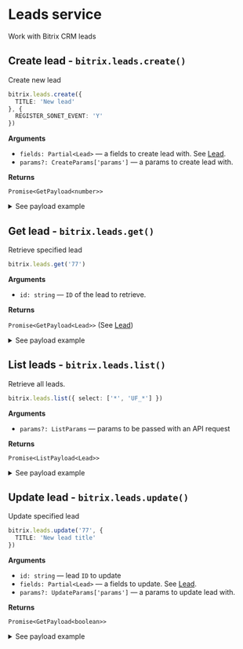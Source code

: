 
# Leads service

Work with Bitrix CRM leads

## Create lead - `bitrix.leads.create()`

Create new lead

```ts
bitrix.leads.create({
  TITLE: 'New lead'
}, {
  REGISTER_SONET_EVENT: 'Y'
})
```

**Arguments**

* `fields: Partial<Lead>` — a fields to create lead with. See [Lead](/source/services/types/lead.ts).
* `params?: CreateParams['params']` — a params to create lead with.

**Returns**

`Promise<GetPayload<number>>`

<details>
<summary>See payload example</summary>

```ts
{
  result: 77,
  time: {
    start: 1567372034.625375,
    finish: 1567372034.8204,
    duration: 0.19502496719360352,
    processing: 0.03838515281677246,
    date_start: "2019-09-02T00:07:14+03:00",
    date_finish: "2019-09-02T00:07:14+03:00"
  }
}
```

</details>

## Get lead - `bitrix.leads.get()`

Retrieve specified lead

```ts
bitrix.leads.get('77')
```

**Arguments**

* `id: string` — `ID` of the lead to retrieve.

**Returns**

`Promise<GetPayload<Lead>>` (See [Lead](/source/services/types/lead.ts))

<details>
<summary>See payload example</summary>

```ts
// @todo Add
```

</details>

## List leads - `bitrix.leads.list()`

Retrieve all leads.

```ts
bitrix.leads.list({ select: ['*', 'UF_*'] })
```

**Arguments**

* `params?: ListParams` — params to be passed with an API request

**Returns**

`Promise<ListPayload<Lead>>`

<details>
<summary>See payload example</summary>

```ts
// @todo Add
```

</details>

## Update lead - `bitrix.leads.update()`

Update specified lead

```ts
bitrix.leads.update('77', {
  TITLE: 'New lead title'
})
```

**Arguments**

* `id: string` — lead `ID` to update
* `fields: Partial<Lead>` — a fields to update. See [Lead](/source/services/types/lead.ts).
* `params?: UpdateParams['params']` — a params to update lead with.

**Returns**

`Promise<GetPayload<boolean>>`

<details>
<summary>See payload example</summary>

```ts
{
  result: true,
  time: {
    start: 1567372034.625375,
    finish: 1567372034.8204,
    duration: 0.19502496719360352,
    processing: 0.03838515281677246,
    date_start: "2019-09-02T00:07:14+03:00",
    date_finish: "2019-09-02T00:07:14+03:00"
  }
}
```

</details>